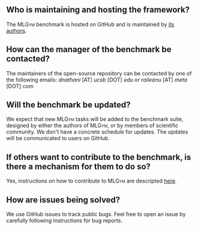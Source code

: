 ## Who is maintaining and hosting the framework?

The <span style="font-variant:small-caps;">MLGym</span> benchmark is hosted on GitHub and is maintained by [its authors](./README.md#citation).

## How can the manager of the benchmark be contacted?

The maintainers of the open-source repository can be contacted by one of the following emails: _dnathani_ [AT] _ucsb_ [DOT] _edu_ or _raileanu_ [AT] _meta_ [DOT] com

## Will the benchmark be updated?

We expect that new <span style="font-variant:small-caps;">MLGym</span> tasks will be added to the benchmark suite, designed by either the authors of <span style="font-variant:small-caps;">MLGym</span>, or by members of scientific community.
We don't have a concrete schedule for updates. The updates will be communicated to users on GitHub.

## If others want to contribute to the benchmark, is there a mechanism for them to do so?

Yes, instructions on how to contribute to <span style="font-variant:small-caps;">MLGym</span> are descripted [here](./CONTRIBUTING.md).

## How are issues being solved?

We use GitHub issues to track public bugs. Feel free to open an issue by carefully following instructions for bug reports.
